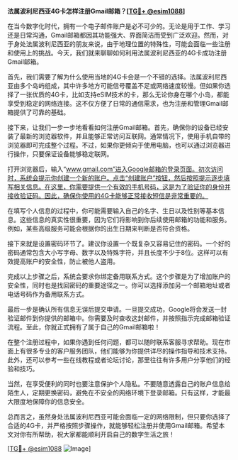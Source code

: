 **法属波利尼西亚4G卡怎样注册Gmail邮箱？[[TG💪+ @esim1088](https://t.me/s/esim1088)]**

在当今数字化时代，拥有一个电子邮件账户是必不可少的。无论是用于工作、学习还是日常沟通，Gmail邮箱都因其功能强大、界面简洁而受到广泛欢迎。然而，对于身处法属波利尼西亚的朋友来说，由于地理位置的特殊性，可能会面临一些注册和使用上的挑战。今天，我们就来聊聊如何利用法属波利尼西亚的4G卡成功注册Gmail邮箱。

首先，我们需要了解为什么使用当地的4G卡会是一个不错的选择。法属波利尼西亚由多个岛屿组成，其中许多地方可能信号覆盖不足或网络速度较慢。但如果你选择了一张优质的4G卡，比如支持eSIM技术的卡，那么无论你身在哪个小岛，都能享受到稳定的网络连接。这不仅方便了日常的通信需求，也为注册和管理Gmail邮箱提供了可靠的基础。

接下来，让我们一步一步地看看如何注册Gmail邮箱。首先，确保你的设备已经安装了最新的浏览器软件，并且能够正常访问互联网。通常情况下，使用手机自带的浏览器即可完成整个过程。不过，如果你更倾向于使用电脑，也可以通过浏览器进行操作，只要保证设备能够稳定联网。

打开浏览器后，输入“www.gmail.com”进入Google邮箱的登录页面。初次访问时，系统会提示你创建一个新的账户。点击“创建账户”按钮，然后按照提示逐步填写相关信息。在这里，你需要提供一个有效的手机号码，这是为了验证你的身份并接收验证码。因此，确保你使用的4G卡能够正常接收短信是非常重要的。

在填写个人信息的过程中，你可能需要输入自己的名字、生日以及性别等基本信息。这些信息的真实性很重要，因为它们将影响到你后续使用邮箱的功能和服务。例如，某些高级服务可能会根据你的出生日期来判断是否符合资格。

接下来就是设置密码环节了。建议你设置一个既复杂又容易记住的密码。一个好的密码通常包含大小写字母、数字以及特殊字符，并且长度不少于8位。这样可以有效提高账户的安全性，防止被他人盗用。

完成以上步骤之后，系统会要求你绑定备用联系方式。这个步骤是为了增加账户的安全性，同时也是找回密码的重要途径之一。你可以选择添加另一个邮箱地址或者电话号码作为备用联系方式。

最后一步是确认所有信息无误后提交申请。一旦提交成功，Google将会发送一封验证邮件到你提供的邮箱中。你需要及时查收这封邮件，并按照指示完成邮箱验证流程。至此，你就正式拥有了属于自己的Gmail邮箱啦！

在整个注册过程中，如果你遇到任何问题，都可以随时联系客服寻求帮助。现在市面上有很多专业的客户服务团队，他们能够为你提供详尽的操作指导和技术支持。此外，还可以参考一些在线教程或者论坛讨论，那里往往有许多用户分享他们的经验和技巧。

当然，在享受便利的同时也要注意保护个人隐私。不要随意透露自己的账户信息给陌生人，定期更换密码，避免在不安全的网络环境下登录邮箱。只有这样，才能最大限度地保障你的信息安全。

总而言之，虽然身处法属波利尼西亚可能会面临一定的网络限制，但只要你选择了合适的4G卡，并严格按照步骤操作，就能够轻松注册并使用Gmail邮箱。希望本文对你有所帮助，祝大家都能顺利开启自己的数字生活之旅！

[[TG💪+ @esim1088](https://t.me/s/esim1088) ![Image](https://i.postimg.cc/4NQfJmqS/Snipaste-2025-05-13-00-14-12.png)]